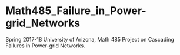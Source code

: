 # Math485_Failure_in_Power-grid_Networks
Spring 2017-18 University of Arizona, Math 485 Project on Cascading Failures in Power-grid Networks. 
